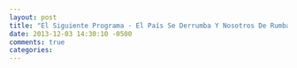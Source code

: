 ```yaml
---
layout: post
title: "El Siguiente Programa - El País Se Derrumba Y Nosotros De Rumba"
date: 2013-12-03 14:30:10 -0500
comments: true
categories: 
---
```

